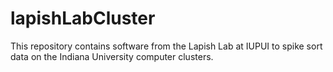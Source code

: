# lapishLabCluster

This repository contains software from the Lapish Lab at IUPUI to spike sort data on the Indiana University computer clusters.
